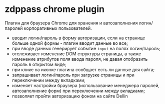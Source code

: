 # zdppass chrome plugin

Плагин для браузера Chrome для хранения и автозаполнения логин/паролей корпоративных пользователей.

- вводит логин/пароль в форму авторизации, если на странице больше одной формы - плагин вводит данные во все;
- при вводе данных генерирует событие `input` на полях логин/пароль;
- отслеживает изменение DOM структуры страницы, а также изменение атрибутов поля ввода пароля, не давая отобразить пароль в открытом виде;
- при клике на иконке плагина сообщает есть ли данные для сайта;
- запрашивает логин/пароль при загрузке страницы и при переключении между вкладками;
- изменяет настройки браузера (использование менеджера паролей, автозаполнение форм) при переключении между вкладками;
- позволяет пройти авторизацию фоном на сайте Dellin